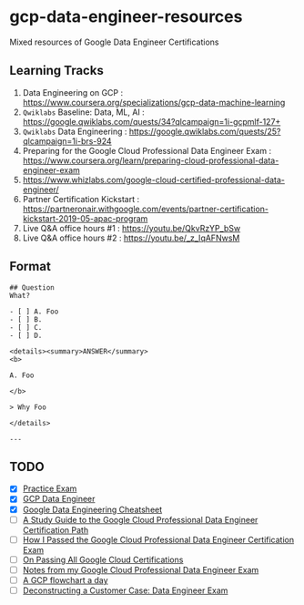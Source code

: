 # gcp-data-engineer-resources
Mixed resources of Google Data Engineer Certifications

## Learning Tracks
1. Data Engineering on GCP : https://www.coursera.org/specializations/gcp-data-machine-learning
1. `Qwiklabs` Baseline: Data, ML, AI : https://google.qwiklabs.com/quests/34?qlcampaign=1i-gcpmlf-127+
1. `Qwiklabs` Data Engineering : https://google.qwiklabs.com/quests/25?qlcampaign=1i-brs-924
1. Preparing for the Google Cloud Professional Data Engineer Exam : https://www.coursera.org/learn/preparing-cloud-professional-data-engineer-exam
1. https://www.whizlabs.com/google-cloud-certified-professional-data-engineer/
1. Partner Certification Kickstart : https://partneronair.withgoogle.com/events/partner-certification-kickstart-2019-05-apac-program
1. Live Q&A office hours #1 : https://youtu.be/QkvRzYP_bSw
1. Live Q&A office hours #2 : https://youtu.be/_z_IqAFNwsM

## Format
```
## Question 
What?

- [ ] A. Foo
- [ ] B. 
- [ ] C. 
- [ ] D. 

<details><summary>ANSWER</summary>
<b>

A. Foo

</b>

> Why Foo

</details>

---
```
## TODO
- [x] [Practice Exam](https://cloud.google.com/certification/practice-exam/data-engineer)
- [x] [GCP Data Engineer](https://github.com/xg1990/GCP-Data-Engineer-Study-Guide/blob/master/GCP%20Data%20Engineer.pdf)
- [x] [Google Data Engineering Cheatsheet](https://github.com/ml874/Data-Engineering-on-GCP-Cheatsheet/blob/master/data_engineering_on_GCP.pdf)
- [ ] [A Study Guide to the Google Cloud Professional Data Engineer Certification Path](https://medium.com/@simonleewm/a-study-guide-to-the-google-cloud-professional-data-engineer-certification-path-9e83e41e311)
- [ ] [How I Passed the Google Cloud Professional Data Engineer Certification Exam](https://towardsdatascience.com/passing-the-google-cloud-professional-data-engineer-certification-87da9908b333)
- [ ] [On Passing All Google Cloud Certifications](https://medium.com/@sathishvj/on-passing-all-google-cloud-certifications-54b2cc1e428c)
- [ ] [Notes from my Google Cloud Professional Data Engineer Exam](https://medium.com/@sathishvj/notes-from-my-google-cloud-professional-data-engineer-exam-530d11966aa0)
- [ ] [A GCP flowchart a day](https://medium.com/google-cloud/a-gcp-flowchart-a-day-2d57cc109401)
- [ ] [Deconstructing a Customer Case: Data Engineer Exam](https://www.youtube.com/watch?v=r_yYDysfB-k)

</b>
